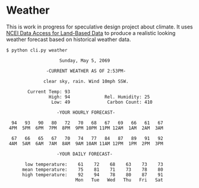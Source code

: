 # Weather

This is work in progress for speculative design project about climate. It uses
[NCEI Data Access for Land-Based
Data](https://www.ncdc.noaa.gov/data-access/land-based-station-data/land-based-datasets)
to produce a realistic looking weather forecast based on historical weather data.

```console
$ python cli.py weather

                    Sunday, May 5, 2069                     

               -CURRENT WEATHER AS OF 2:53PM-               

              clear sky, rain. Wind 10mph SSW.              

        Current Temp: 93     
                High: 94             Rel. Humidity: 25     
                 Low: 49              Carbon Count: 410    

                   -YOUR HOURLY FORECAST-                   

  94   93   90   80   72   70   68   67   69   66   61   67 
 4PM  5PM  6PM  7PM  8PM  9PM 10PM 11PM 12AM  1AM  2AM  3AM 

  67   66   65   67   70   74   77   84   87   89   91   92 
 4AM  5AM  6AM  7AM  8AM  9AM 10AM 11AM 12PM  1PM  2PM  3PM 

                   -YOUR DAILY FORECAST-                    

       low temperature:    61    72    68    63    73    73
      mean temperature:    75    81    71    73    78    80
      high temperature:    92    94    78    80    87    91
                          Mon   Tue   Wed   Thu   Fri   Sat
```
